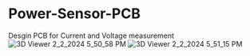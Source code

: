 # Power-Sensor-PCB
Desgin PCB for Current and Voltage measurement
![3D Viewer 2_2_2024 5_50_58 PM](https://github.com/BasilAvad/Power-Sensor-PCB/assets/69681817/dbd04728-bc3a-4184-818a-635055ba573b)
![3D Viewer 2_2_2024 5_51_15 PM](https://github.com/BasilAvad/Power-Sensor-PCB/assets/69681817/b8c3a9bb-7801-4cec-90c1-e43d15c64bca)
